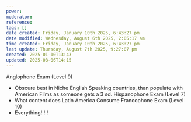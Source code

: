 ```yaml
---
power: 
moderator: 
reference: 
tags: []
date created: Friday, January 10th 2025, 6:43:27 pm
date modified: Wednesday, August 6th 2025, 2:05:17 am
time created: Friday, January 10th 2025, 6:43:27 pm
last update: Thursday, August 7th 2025, 9:27:07 pm
created: 2025-01-10T13:43
updated: 2025-08-06T14:15
---
```

Anglophone Exam (Level 9)
- Obscure best in Niche English Speaking countries, than populate with American Films as someone gets a 3 sd.
Hispanophone Exam (Level 7)
- What content does Latin America Consume
Francophone Exam (Level 10)
- Everything!!!!! 